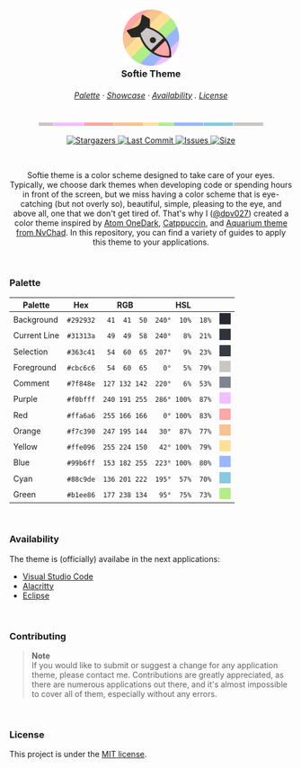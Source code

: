 <h3 align="center">
  <img src="assets/logos/logo_circular.png" width="100" alt="logo"></br>
  Softie Theme
</h3>

<h6 align="center">
  <a href="https://github.com/dpv927/softie-theme#-palette">Palette</a>
  ·
  <a href="https://github.com/dpv927/softie-theme#-showcase">Showcase</a>
  ·
  <a href="https://github.com/dpv927/softie-theme#-availability">Availability</a>
  .
  <a href="https://github.com/dpv927/softie-theme#-license">License</a>
</h6>

<p align="center">
  <img src="assets/colors/teaser.png" width="400" />
</p>

<p align="center">
	<a href="https://github.com/dpv927/softie-theme/stargazers">
		<img alt="Stargazers" src="https://img.shields.io/github/stars/dpv927/softie-theme?style=for-the-badge&logo=starship&color=C9CBFF&logoColor=D9E0EE&labelColor=302D41">
  </a>
	<a href="#">
		<img alt="Last Commit" src="https://img.shields.io/github/last-commit/dpv927/softie-theme?style=for-the-badge&logo=github&color=F2CDCD&logoColor=D9E0EE&labelColor=302D41"/>
  </a>
	<a href="https://github.com/catppuccin/catppuccin/issues">
		<img alt="Issues" src="https://img.shields.io/github/issues/catppuccin/catppuccin?style=for-the-badge&logo=gitbook&color=B5E8E0&logoColor=D9E0EE&labelColor=302D41">
  </a>
	<a href="#">
		<img alt="Size" src="https://img.shields.io/github/repo-size/dpv927/softie-theme?style=for-the-badge&logo=github&color=DDB6F2&logoColor=D9E0EE&labelColor=302D41">
  </a>
</p>

<br>

<p align="center">
Softie theme is a color scheme designed to take care of your eyes. Typically, we choose dark themes when developing code or spending hours in front of the screen, but we miss having a color scheme that is eye-catching (but not overly so), beautiful, simple, pleasing to the eye, and above all, one that we don't get tired of. That's why I (<a href="https://github.com/dpv927">@dpv027</a>) created a color theme inspired by <a href="https://github.com/topics/one-dark">Atom OneDark</a>, <a href="https://github.com/catppuccin">Catppuccin</a>, and <a href="https://nvchad.com/themes">Aquarium theme from NvChad</a>. In this repository, you can find a variety of guides to apply this theme to your applications.
</p>

<br>

### Palette

| Palette      | Hex       | RGB           | HSL             |  |
| ------------ | --------- | ------------- | --------------- | ------------------------------------------------- 
| Background   | `#292932` | ` 41  41  50` | `240°  10%  18%` | ![Background Color](assets/colors/bg.png)   |
| Current Line | `#31313a` | ` 49  49  58` | `240°   8%  21%` | ![Current Line Color](assets/colors/cl.png) |
| Selection    | `#363c41` | ` 54  60  65` | `207°   9%  23%` | ![Selection Color](assets/colors/sel.png)   |
| Foreground   | `#cbc6c6` | ` 54  60  65` | `  0°   5%  79%` | ![Foreground Color](assets/colors/fg.png)   |
| Comment      | `#7f848e` | `127 132 142` | `220°   6%  53%` | ![Comment Color](assets/colors/com.png)     |
| Purple       | `#f0bfff` | `240 191 255` | `286° 100%  87%` | ![Purple Color](assets/colors/pur.png)      |
| Red          | `#ffa6a6` | `255 166 166` | `  0° 100%  83%` | ![Red Color](assets/colors/red.png)         |
| Orange       | `#f7c390` | `247 195 144` | ` 30°  87%  77%` | ![Orange Color](assets/colors/org.png)      |
| Yellow       | `#ffe096` | `255 224 150` | ` 42° 100%  79%` | ![Yellow Color](assets/colors/yel.png)      |
| Blue         | `#99b6ff` | `153 182 255` | `223° 100%  80%` | ![Cyan Color](assets/colors/blu.png)        |
| Cyan         | `#88c9de` | `136 201 222` | `195°  57%  70%` | ![Cyan Color](assets/colors/cia.png)        |
| Green        | `#b1ee86` | `177 238 134` | ` 95°  75%  73%`  | ![Green Color](assets/colors/gre.png)      |


<br>

### Availability

The theme is (officially) availabe in the next applications:

- <a href="https://github.com/dpv927/softie-theme/tree/main/vscode">Visual Studio Code<a>
- <a href="https://github.com/dpv927/softie-theme/tree/main/alacritty">Alacritty</a>
- <a href="https://github.com/dpv927/softie-theme/tree/main/eclipse-dev-style">Eclipse</a>

<br>

### Contributing

> **Note** <br>
> If you would like to submit or suggest a change for any application theme, please contact me.
> Contributions are greatly appreciated, as there are numerous applications out there, and it's almost impossible to cover all of them, especially without any errors.

<br>

### License

This project is under the [MIT license](LICENSE).
